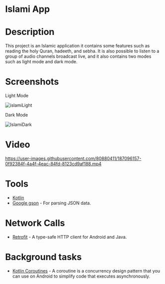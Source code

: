 # Islami App

# Description

This project is an Islamic application it contains some features such as reading the holy Quran, hadeeth, and 
sebha. It is also possible to listen to a group of audio channels broadcast live, and it also contains two modes 
such as light mode and dark mode.

# Screenshots
Light Mode

![islamiLight](https://user-images.githubusercontent.com/80880411/187093893-e3c7eb6f-bf6d-4115-98f3-3b3aac3bbc6e.PNG)

Dark Mode

![IslamiDark](https://user-images.githubusercontent.com/80880411/187093924-898c9c58-8353-4f19-9fec-aa38e6865867.PNG)

# Video
https://user-images.githubusercontent.com/80880411/187096157-0f92384f-4a4f-4eac-84fd-8123cd9af188.mp4

# Tools
* [Kotlin](https://kotlinlang.org/)
* [Google gson](https://github.com/google/gson) - For parsing JSON data.


# Network Calls
* [Retrofit](https://square.github.io/retrofit/) - A type-safe HTTP client for Android and Java.

# Background tasks
* [Kotlin Coroutines](https://bit.ly/3Kq3ec3) - A coroutine is a concurrency design pattern that you can use on Android to simplify code that executes asynchronously.

